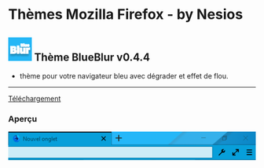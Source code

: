 # Thèmes Mozilla Firefox - by Nesios


## ![icon](/blueBlur/icons/icon48.png) Thème BlueBlur v0.4.4

+ thème pour votre navigateur bleu avec dégrader et effet de flou.


---

[Téléchargement](https://github.com/N3siOS/myMozillaTheme/releases/download/v0.4.4/blueblur044.zip)

### Aperçu

![BlueBlur](/images/moztheme_blueblur.png)
